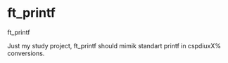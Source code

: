# ft_printf
ft_printf

Just my study project, ft_printf should mimik standart printf in cspdiuxX% conversions. 
